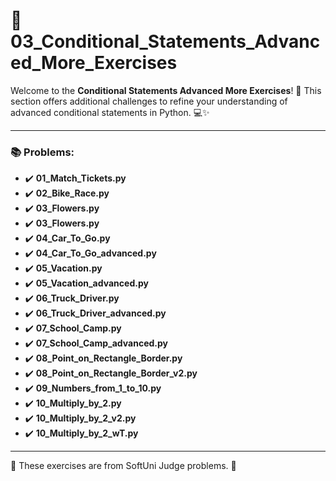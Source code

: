 # 🐍 03_Conditional_Statements_Advanced_More_Exercises

Welcome to the **Conditional Statements Advanced More Exercises**! 🎉 This section offers additional challenges to refine your understanding of advanced conditional statements in Python. 💻✨

---

### 📚 Problems:

- ✔️ **01_Match_Tickets.py**
- ✔️ **02_Bike_Race.py**
- ✔️ **03_Flowers.py**
- ✔️ **03_Flowers.py**
- ✔️ **04_Car_To_Go.py**
- ✔️ **04_Car_To_Go_advanced.py**
- ✔️ **05_Vacation.py**
- ✔️ **05_Vacation_advanced.py**
- ✔️ **06_Truck_Driver.py**
- ✔️ **06_Truck_Driver_advanced.py**
- ✔️ **07_School_Camp.py**
- ✔️ **07_School_Camp_advanced.py**
- ✔️ **08_Point_on_Rectangle_Border.py**
- ✔️ **08_Point_on_Rectangle_Border_v2.py**
- ✔️ **09_Numbers_from_1_to_10.py**
- ✔️ **10_Multiply_by_2.py**
- ✔️ **10_Multiply_by_2_v2.py**
- ✔️ **10_Multiply_by_2_wT.py**

---

🚀 These exercises are from SoftUni Judge problems. 👋

